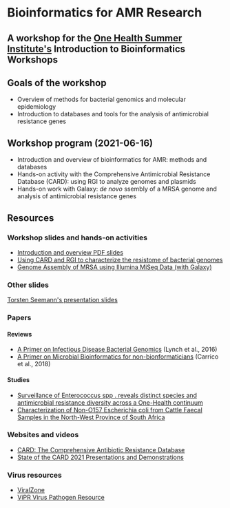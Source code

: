 # Bioinformatics for AMR Research

## A workshop for the [One Health Summer Institute's](https://research.ucalgary.ca/one-health/training/one-health-summer-institute) Introduction to Bioinformatics Workshops

## Goals of the workshop

* Overview of methods for bacterial genomics and molecular epidemiology
* Introduction to databases and tools for the analysis of antimicrobial resistance genes

## Workshop program (2021-06-16)

* Introduction and overview of bioinformatics for AMR: methods and databases
* Hands-on activity with the Comprehensive Antimicrobial Resistance Database (CARD): using RGI to analyze genomes and plasmids
* Hands-on work with Galaxy: *de novo* ssembly of a MRSA genome and analysis of antimicrobial resistance genes

## Resources

### Workshop slides and hands-on activities

* [Introduction and overview PDF slides](Bioinformatics%20for%20Antimicrobial%20Resistance%20Research.pdf)
* [Using CARD and RGI to characterize the resistome of bacterial genomes]()
* [Genome Assembly of MRSA using Illumina MiSeq Data (with Galaxy)](https://training.galaxyproject.org/training-material/topics/assembly/tutorials/mrsa-illumina/tutorial.html)

### Other slides

[Torsten Seemann's presentation slides](https://www.slideshare.net/torstenseemann/presentations)

### Papers

#### Reviews

* [A Primer on Infectious Disease Bacterial Genomics](https://journals.asm.org/doi/full/10.1128/CMR.00001-16) (Lynch et al., 2016)
* [A Primer on Microbial Bioinformatics for non-bionformaticians](https://pubmed.ncbi.nlm.nih.gov/29309933/) (Carrico et al., 2018)

#### Studies

* [Surveillance of Enterococcus spp . reveals distinct species and antimicrobial resistance diversity across a One-Health continuum](https://www.nature.com/articles/s41598-020-61002-5)
* [Characterization of Non-O157 Escherichia coli from Cattle Faecal Samples in the North-West Province of South Africa](https://www.mdpi.com/2076-2607/7/8/272)

### Websites and videos

* [CARD: The Comprehensive Antibiotic Resistance Database](https://card.mcmaster.ca/)
* [State of the CARD 2021 Presentations and Demonstrations](https://github.com/arpcard/state-of-the-card-2021)

### Virus resources

* [ViralZone](https://viralzone.expasy.org/)
* [ViPR Virus Pathogen Resource](https://www.viprbrc.org/brc/home.spg?decorator=vipr)

